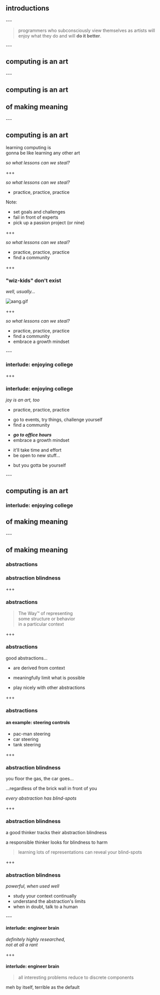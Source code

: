 <!-- .slide: data-auto-animate -->
## introductions


--- <!-- .slide: data-auto-animate -->

> programmers who subconsciously view themselves
> as artists will enjoy what they do and
> will **do it better**.
<!-- .element: class="fragment good" -->

--- <!-- .slide: data-auto-animate -->

## computing is an art

--- <!-- .slide: data-auto-animate -->

## computing is an art
## of making meaning

--- <!-- .slide: data-auto-animate -->

## computing is an art

learning computing is <br>
gonna be like learning any other art
<!-- .element: class="fragment" -->

*so what lessons can we steal?*
<!-- .element: class="fragment" -->

+++ <!-- .slide: data-auto-animate -->

*so what lessons can we steal?*

- practice, practice, practice

Note:
- set goals and challenges
- fail in front of experts
- pick up a passion project (or nine)

+++ <!-- .slide: data-auto-animate -->

*so what lessons can we steal?*

- practice, practice, practice
- find a community

+++ <!-- .slide: data-auto-animate -->

### "wiz-kids" don't exist

*well, usually...*
<!-- .element: class="fragment small" -->

![aang.gif](aang.gif)

+++ <!-- .slide: data-auto-animate -->

*so what lessons can we steal?*

- practice, practice, practice
- find a community
- embrace a growth mindset

--- <!-- .slide: data-auto-animate -->

### interlude: enjoying college

+++ <!-- .slide: data-auto-animate -->

### interlude: enjoying college

*joy is an art, too*
- practice, practice, practice
<!-- .element: class="fragment" -->
  - go to events, try things, challenge yourself
- find a community
<!-- .element: class="fragment" -->
  - ***go to office hours***
- embrace a growth mindset
<!-- .element: class="fragment" -->
  - it'll take time and effort
- be open to new stuff...
<!-- .element: class="fragment" -->
  - but you gotta be yourself

--- <!-- .slide: data-auto-animate -->

## computing is an art

### interlude: enjoying college

## of making meaning

--- <!-- .slide: data-auto-animate -->

## of making meaning

### abstractions

### abstraction blindness

+++ <!-- .slide: data-auto-animate -->

### abstractions

> The Way™️ of representing <br> some
> structure or behavior <br> in a particular context

+++ <!-- .slide: data-auto-animate -->

### abstractions

good abstractions...
- are derived from context
<!-- .element: class="fragment" -->
- meaningfully limit what is possible
<!-- .element: class="fragment" -->
- play nicely with other abstractions
<!-- .element: class="fragment" -->

+++ <!-- .slide: data-auto-animate -->

### abstractions
#### an example: steering controls

- pac-man steering
- car steering
- tank steering

+++ <!-- .slide: data-auto-animate -->

### abstraction blindness

you floor the gas, the car goes...

...regardless of the brick wall in front of you

*every abstraction has blind-spots*

+++ <!-- .slide: data-auto-animate -->

### abstraction blindness

a good thinker tracks their abstraction blindness

a responsible thinker looks for blindness to harm

> learning lots of representations
> can reveal your blind-spots

+++ <!-- .slide: data-auto-animate -->

### abstraction blindness

*powerful, when used well*

- study your context continually
- understand the abstraction's limits
- when in doubt, talk to a human

--- <!-- .slide: data-auto-animate -->

#### interlude: engineer brain

*definitely highly researched, <br> not at all a rant*
<!-- .element: class="fragment" -->

+++ <!-- .slide: data-auto-animate -->

#### interlude: engineer brain

> all interesting problems reduce to discrete components
<!-- .element: class="fragment" -->

meh by itself, terrible as the default
<!-- .element: class="fragment" -->
